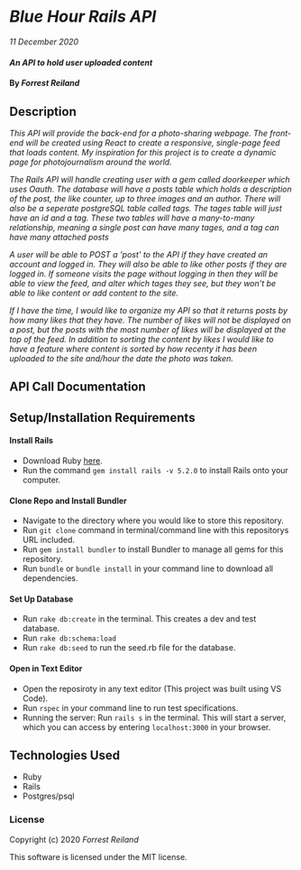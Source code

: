 # _Blue Hour Rails API_

_11 December 2020_

#### _An API to hold user uploaded content_

#### By _**Forrest Reiland**_

## Description

_This API will provide the back-end for a photo-sharing webpage. The front-end will be created using React to create a responsive, single-page feed that loads content. My inspiration for this project is to create a dynamic page for photojournalism around the world._

_The Rails API will handle creating user with a gem called doorkeeper which uses Oauth. The database will have a posts table which holds a description of the post, the like counter, up to three images and an author. There will also be a seperate postgreSQL table called tags. The tages table will just have an id and a tag. These two tables will have a many-to-many relationship, meaning a single post can have many tages, and a tag can have many attached posts_

_A user will be able to POST a 'post' to the API if they have created an account and logged in. They will also be able to like other posts if they are logged in. If someone visits the page without logging in then they will be able to view the feed, and alter which tages they see, but they won't be able to like content or add content to the site._

_If I have the time, I would like to organize my API so that it returns posts by how many likes that they have. The number of likes will not be displayed on a post, but the posts with the most number of likes will be displayed at the top of the feed. In addition to sorting the content by likes I would like to have a feature where content is sorted by how recenty it has been uploaded to the site and/hour the date the photo was taken._



## API Call Documentation

<!-- | Request | Path | Description | Request URL | Response Header | Response Body Example | Error Header | Error Response Body |
| ------- | ---- | ----------- | ----------- |---------------- | --------------------- | ------------ | ------------------- |
| GET | /parks | return all parks in the API | http://localhost:3000/parks | 200: OK | { "id":1, "name": "Zion National Park", "state":"Utah"}| - | - |
| GET | /parks/:id | return a national park by ID | http://localhost:3000/parks/10 | 200: OK | { "id":10, "name": "Yosemite National Park", "state":"California"}| 404: not_found | { "message": "couldn't find park with 'id' = 10"}
| POST | /parks{name, state} | post a park to the API | http://localhost:3000/parks?name="Grand Canyon"&state="Arizona" | 201: created | {"id" = 11, "name" = "Grand Canyon", "state" = "Arizona" } | 422: Unprocessable Entity | { "message": "Validation failed: Name can't be blank, State can't be blank } |
| PUT | /parks/{park_id}{name, state}  | Edit a specific national parl | http://localhost:3000/parks/15?name=Grand Canyon | 200: OK | { "message" : "park details have been updated sucessfully" } | - | - |
| DELETE | /parks/{park_id} | Delete a specific park | http://localhost:3000/parks/1000 | 200: OK | { "message": "delete sucsessful" } | 404: Not found | { "message": "Couldn't find park with 'id'=1000" } |
| GET | /park/?{name} | return a park matching a search parameter | http://localhost:3000/parks/?name=Yosemite | 200: OK | { "id": 6, "name": "Yosemite National Park", "state":"California"} | - | - |
| GET | /random_park/random | return a random park from the API | http://localhost:3000/random_park/random | 200: OK | { "id": 6, "name": "Yosemite National Park", "state":"California"} | - | - |
| GET | /paginate?page={page_number} | return a page of five park entries from the API | http://localhost:3000/paginate?page=4 | 200: OK | {"id":14,"name":"Zion National Park","state":"Utah"},{"id":15,"name":"Yosemite National Park","state":"California"},{"id":16,"name":"Crater Lake","state":"Oregon"},{"id":17,"name":"Grand Canyon National Park","state":"Arizona"},{"id":18,"name":"Glacier National Park","state":"Montana"} | - | - | -->

## Setup/Installation Requirements

#### Install Rails
* Download Ruby [here](https://www.learnhowtoprogram.com/ruby-and-rails/getting-started-with-ruby/ruby-installation-and-setup).
* Run the command `gem install rails -v 5.2.0` to install Rails onto your computer. 

#### Clone Repo and Install Bundler
* Navigate to the directory where you would like to store this repository.
* Run `git clone` command in terminal/command line with this repositorys URL included.
* Run `gem install bundler` to install Bundler to manage all gems for this repository.
* Run `bundle` or `bundle install` in your command line to download all dependencies.

#### Set Up Database

* Run `rake db:create` in the terminal. This creates a dev and test database.
* Run `rake db:schema:load` 
* Run `rake db:seed` to run the seed.rb file for the database.

#### Open in Text Editor
* Open the reposiroty in any text editor (This project was built using VS Code).
* Run `rspec` in your command line to run test specifications. 
* Running the server: Run `rails s` in the terminal. This will start a server, which you can access by entering `localhost:3000` in your browser.

<!-- ## Further Exploration

This app uses the gem 'will_paginate' to paginate results from an API call. Instead of all results matching the call being displayed at once to user, pagination displays a specified number of results. For this exercise, I have the pagination returning 5 results.

To view the paginated results navigate to localhost:3000/paginate. To navigate to the next page of paginated results go to localhost:3000/paginate?page=2 or localhost:3000/paginate?page=3. -->





## Technologies Used

* Ruby
* Rails
* Postgres/psql

### License

Copyright (c) 2020 _Forrest Reiland_

This software is licensed under the MIT license.

    